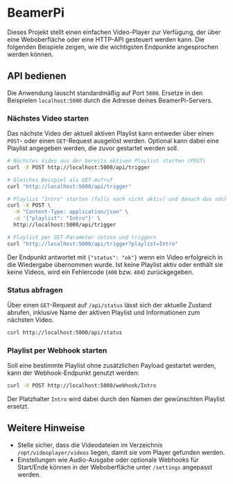 # BeamerPi

Dieses Projekt stellt einen einfachen Video-Player zur Verfügung, der über eine Weboberfläche oder eine HTTP-API gesteuert werden kann. Die folgenden Beispiele zeigen, wie die wichtigsten Endpunkte angesprochen werden können.

## API bedienen

Die Anwendung lauscht standardmäßig auf Port `5000`. Ersetze in den Beispielen `localhost:5000` durch die Adresse deines BeamerPi-Servers.

### Nächstes Video starten

Das nächste Video der aktuell aktiven Playlist kann entweder über einen `POST`- oder einen `GET`-Request ausgelöst werden. Optional kann dabei eine Playlist angegeben werden, die zuvor gestartet werden soll.

```bash
# Nächstes Video aus der bereits aktiven Playlist starten (POST)
curl -X POST http://localhost:5000/api/trigger

# Gleiches Beispiel als GET-Aufruf
curl "http://localhost:5000/api/trigger"

# Playlist "Intro" starten (falls noch nicht aktiv) und danach das nächste Video triggern
curl -X POST \
  -H "Content-Type: application/json" \
  -d '{"playlist": "Intro"}' \
  http://localhost:5000/api/trigger

# Playlist per GET-Parameter setzen und triggern
curl "http://localhost:5000/api/trigger?playlist=Intro"
```

Der Endpunkt antwortet mit `{"status": "ok"}` wenn ein Video erfolgreich in die Wiedergabe übernommen wurde. Ist keine Playlist aktiv oder enthält sie keine Videos, wird ein Fehlercode (`400` bzw. `404`) zurückgegeben.

### Status abfragen

Über einen `GET`-Request auf `/api/status` lässt sich der aktuelle Zustand abrufen, inklusive Name der aktiven Playlist und Informationen zum nächsten Video.

```bash
curl http://localhost:5000/api/status
```

### Playlist per Webhook starten

Soll eine bestimmte Playlist ohne zusätzlichen Payload gestartet werden, kann der Webhook-Endpunkt genutzt werden:

```bash
curl -X POST http://localhost:5000/webhook/Intro
```

Der Platzhalter `Intro` wird dabei durch den Namen der gewünschten Playlist ersetzt.

## Weitere Hinweise

* Stelle sicher, dass die Videodateien im Verzeichnis `/opt/videoplayer/videos` liegen, damit sie vom Player gefunden werden.
* Einstellungen wie Audio-Ausgabe oder optionale Webhooks für Start/Ende können in der Weboberfläche unter `/settings` angepasst werden.
